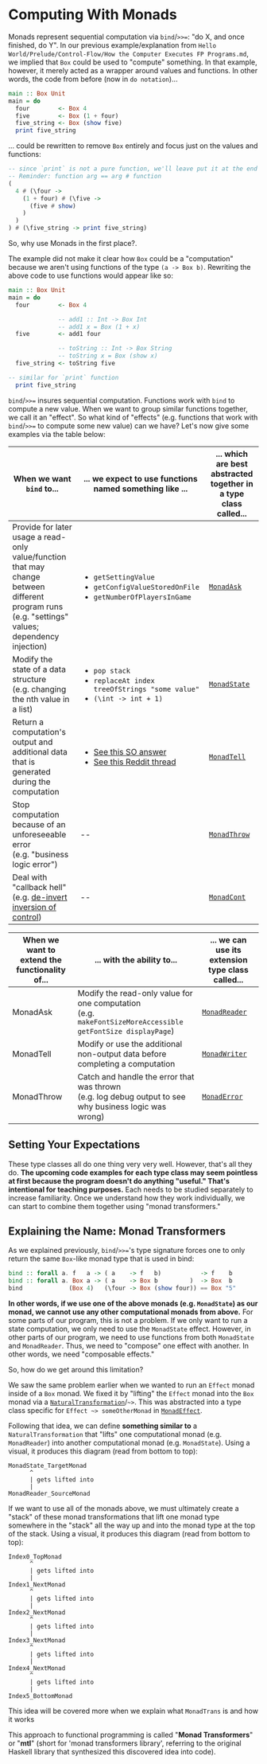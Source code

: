 # Computing With Monads

Monads represent sequential computation via `bind`/`>>=`: "do X, and once finished, do Y". In our previous example/explanation from `Hello World/Prelude/Control-Flow/How the Computer Executes FP Programs.md`, we implied that `Box` could be used to "compute" something. In that example, however, it merely acted as a wrapper around values and functions. In other words, the code from before (now in `do notation`)...
```purescript
main :: Box Unit
main = do
  four        <- Box 4
  five        <- Box (1 + four)
  five_string <- Box (show five)
  print five_string
```
... could be rewritten to remove `Box` entirely and focus just on the values and functions:
```purescript
-- since `print` is not a pure function, we'll leave put it at the end
-- Reminder: function arg == arg # function
(
  4 # (\four ->
    (1 + four) # (\five ->
      (five # show)
    )
  )
) # (\five_string -> print five_string)
```
So, why use Monads in the first place?.

The example did not make it clear how `Box` could be a "computation" because we aren't using functions of the type `(a -> Box b)`. Rewriting the above code to use functions would appear like so:
```purescript
main :: Box Unit
main = do
  four        <- Box 4

              -- add1 :: Int -> Box Int
              -- add1 x = Box (1 + x)
  five        <- add1 four

              -- toString :: Int -> Box String
              -- toString x = Box (show x)
  five_string <- toString five

-- similar for `print` function
  print five_string
```
`bind`/`>>=` insures sequential computation. Functions work with `bind` to compute a new value. When we want to group similar functions together, we call it an "effect". So what kind of "effects" (e.g. functions that work with `bind`/`>>=` to compute some new value) can we have? Let's now give some examples via the table below:

| When we want `bind` to... | ... we expect to use functions named something like ... | ... which are best abstracted together in a type class called...
| - | - | - |
| Provide for later usage a read-only value/function that may change between different program runs<br>(e.g. "settings" values; dependency injection) | <ul><li>`getSettingValue`</li><li>`getConfigValueStoredOnFile`</li><li>`getNumberOfPlayersInGame`</li></ul> | [`MonadAsk`](https://pursuit.purescript.org/packages/purescript-transformers/4.1.0/docs/Control.Monad.Reader.Class#t:MonadAsk)
| Modify the state of a data structure<br>(e.g. changing the nth value in a list)| <ul><li>`pop stack`</li><li>`replaceAt index treeOfStrings "some value"`</li><li>`(\int -> int + 1)`</li></ul> | [`MonadState`](https://pursuit.purescript.org/packages/purescript-transformers/4.1.0/docs/Control.Monad.State.Class#t:MonadState)
| Return a computation's output and additional data that is generated during the computation | <ul><li>[See this SO answer](https://stackoverflow.com/a/27651976)</li><li>[See this Reddit thread](https://www.reddit.com/r/haskell/comments/3faa02/what_are_some_real_world_uses_of_writer/)</li></ul> | [`MonadTell`](https://pursuit.purescript.org/packages/purescript-transformers/4.1.0/docs/Control.Monad.Writer.Class#t:MonadTell)
| Stop computation because of an unforeseeable error<br>(e.g. "business logic error") | -- | [`MonadThrow`](https://pursuit.purescript.org/packages/purescript-transformers/4.1.0/docs/Control.Monad.Error.Class#t:MonadThrow)
| Deal with "callback hell"<br>(e.g. [de-invert inversion of control](http://www.thev.net/PaulLiu/invert-inversion.html)) | -- | [`MonadCont`](https://pursuit.purescript.org/packages/purescript-transformers/4.1.0/docs/Control.Monad.Cont.Class#t:MonadCont)

| When we want to extend the functionality of... | ... with the ability to... | ... we can use its extension type class called...
| - | - | - |
| MonadAsk | Modify the read-only value for one computation<br>(e.g. `makeFontSizeMoreAccessible getFontSize displayPage`) | [`MonadReader`](https://pursuit.purescript.org/packages/purescript-transformers/4.1.0/docs/Control.Monad.Reader.Class#t:MonadReader)
| MonadTell | Modify or use the additional non-output data before completing a computation | [`MonadWriter`](https://pursuit.purescript.org/packages/purescript-transformers/4.1.0/docs/Control.Monad.Writer.Class#t:MonadWriter)
| MonadThrow | Catch and handle the error that was thrown<br>(e.g. log debug output to see why business logic was wrong) | [`MonadError`](https://pursuit.purescript.org/packages/purescript-transformers/4.1.0/docs/Control.Monad.Error.Class#t:MonadError)

## Setting Your Expectations

These type classes all do one thing very very well. However, that's all they do. **The upcoming code examples for each type class may seem pointless at first because the program doesn't do anything "useful." That's intentional for teaching purposes.** Each needs to be studied separately to increase familiarity. Once we understand how they work individually, we can start to combine them together using "monad transformers."

## Explaining the Name: Monad Transformers

As we explained previously, `bind`/`>>=`'s type signature forces one to only return the same `Box`-like monad type that is used in bind:
```purescript
bind :: forall a. f   a -> ( a    -> f   b)           -> f    b
bind :: forall a. Box a -> ( a    -> Box b         )  -> Box  b
bind             (Box 4)   (\four -> Box (show four)) == Box "5"
```
**In other words, if we use one of the above monads (e.g. `MonadState`) as our monad, we cannot use any other computational monads from above.** For some parts of our program, this is not a problem. If we only want to run a state computation, we only need to use the `MonadState` effect. However, in other parts of our program, we need to use functions from both `MonadState` and `MonadReader`. Thus, we need to "compose" one effect with another. In other words, we need "composable effects." 

So, how do we get around this limitation?

We saw the same problem earlier when we wanted to run an `Effect` monad inside of a `Box` monad. We fixed it by "lifting" the `Effect` monad into the `Box` monad via a [`NaturalTransformation`](https://pursuit.purescript.org/packages/purescript-prelude/4.1.0/docs/Data.NaturalTransformation#t:NaturalTransformation)/`~>`. This was abstracted into a type class specific for `Effect ~> someOtherMonad` in [`MonadEffect`](https://pursuit.purescript.org/packages/purescript-effect/2.0.0/docs/Effect.Class#t:MonadEffect).

Following that idea, we can define **something similar to** a `NaturalTransformation` that "lifts" one computational monad (e.g. `MonadReader`) into another computational monad (e.g. `MonadState`). Using a visual, it produces this diagram (read from bottom to top):
```
MonadState_TargetMonad
      ^
      | gets lifted into
      |
MonadReader_SourceMonad
```
If we want to use all of the monads above, we must ultimately create a "stack" of these monad transformations that lift one monad type somewhere in the "stack" all the way up and into the monad type at the top of the stack. Using a visual, it produces this diagram (read from bottom to top):
```
Index0_TopMonad
      ^
      | gets lifted into
      |
Index1_NextMonad
      ^
      | gets lifted into
      |
Index2_NextMonad
      ^
      | gets lifted into
      |
Index3_NextMonad
      ^
      | gets lifted into
      |
Index4_NextMonad
      ^
      | gets lifted into
      |
Index5_BottomMonad
```
This idea will be covered more when we explain what `MonadTrans` is and how it works

This approach to functional programming is called "**Monad Transformers**" or "**mtl**" (short for 'monad transformers library', referring to the original Haskell library that synthesized this discovered idea into code).
